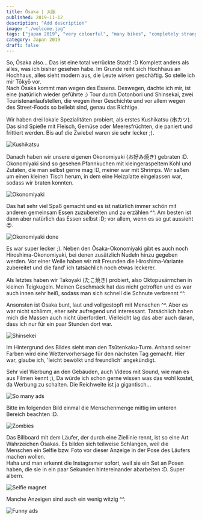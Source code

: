 ```yaml
---
title: Ōsaka | 大阪
published: 2019-11-12
description: "Add description"
image: "./welcome.jpg"
tags: ["japan 2019", "very colourful", "many bikes", "completely strange"]
category: Japan 2019
draft: false
---
```


So, Ōsaka also... Das ist eine total verrückte Stadt! :D
Komplett anders als alles, was ich bisher gesehen habe. Im Grunde reiht sich Hochhaus an Hochhaus, alles sieht modern aus, die Leute wirken geschäftig. So stelle ich mir Tōkyō vor.  
Nach Ōsaka kommt man wegen des Essens. Deswegen, dachte ich mir, ist eine (natürlich wieder geführte ;) Tour durch Dotonbori und Shinsekai, zwei Touristenanlaufstellen, die wegen ihrer Geschichte und vor allem wegen des Street-Foods so beliebt sind, genau das Richtige.

Wir haben drei lokale Spezialitäten probiert, als erstes Kushikatsu (串カツ). Das sind Spieße mit Fleisch, Gemüse oder Meeresfrüchten, die paniert und frittiert werden. Bis auf die Zwiebel waren sie sehr lecker ;).  

![Kushikatsu](./kushikatsu.jpg)

Danach haben wir unsere eigenen Okonomiyaki (お好み焼き) gebraten :D. Okonomiyaki sind so gesehen Pfannkuchen mit kleingeraspeltem Kohl und Zutaten, die man selbst gerne mag :D, meiner war mit Shrimps. Wir saßen um einen kleinen Tisch herum, in dem eine Heizplatte eingelassen war, sodass wir braten konnten. 

![Okonomiyaki](./oki_raw.jpg)

Das hat sehr viel Spaß gemacht und es ist natürlich immer schön mit anderen gemeinsam Essen zuzubereiten und zu erzählen ^^. Am besten ist dann aber natürlich das Essen selbst :D; vor allem, wenn es so gut aussieht :heart_eyes:.

![Okonomiyaki done](./oki_done.jpg)

Es war super lecker ;). Neben den Ōsaka-Okonomiyaki gibt es auch noch Hiroshima-Okonomiyaki, bei denen zusätzlich Nudeln hinzu gegeben werden. Vor einer Weile haben wir mit Freunden die Hiroshima-Variante zubereitet und die fand' ich tatsächlich noch etwas leckerer. 

Als letztes haben wir Takoyaki (たこ焼き) probiert, also Oktopusärmchen in kleinen Teigkugeln. Meinen Geschmack hat das nicht getroffen und es war auch innen sehr heiß, sodass man sich schnell die Schnute verbrennt ^^.

Ansonsten ist Ōsaka bunt, laut und vollgestopft mit Menschen ^^. Aber es war nicht schlimm, eher sehr aufregend und interessant. Tatsächlich haben mich die Massen auch nicht überfordert. Vielleicht lag das aber auch daran, dass ich nur für ein paar Stunden dort war. 

![Shinsekei](./shinsekei.jpg)

Im Hintergrund des Bildes sieht man den Tsūtenkaku-Turm. Anhand seiner Farben wird eine Wettervorhersage für den nächsten Tag gemacht. Hier war, glaube ich, 'leicht bewölkt und freundlich' angekündigt. 

Sehr viel Werbung an den Gebäuden, auch Videos mit Sound, wie man es aus Filmen kennt ;), Da würde ich schon gerne wissen was das wohl kostet, da Werbung zu schalten. Die Reichweite ist ja gigantisch...  

![So many ads](./ads.jpg)

Bitte im folgenden Bild einmal die Menschenmenge mittig im unteren Bereich beachten :D.

![Zombies](./zombies.jpg)

Das Billboard mit dem Läufer, der durch eine Ziellinie rennt, ist so eine Art Wahrzeichen Ōsakas. Es bilden sich teilweise Schlangen, weil die Menschen ein Selfie bzw. Foto vor dieser Anzeige in der Pose des Läufers machen wollen.  
Haha und man erkennt die Instagramer sofort, weil sie ein Set an Posen haben, die sie in ein paar Sekunden hintereinander abarbeiten :D. Super albern.

![Selfie magnet](./runner.jpg)

Manche Anzeigen sind auch ein wenig witzig ^^.

![Funny ads](./funny.jpg)


